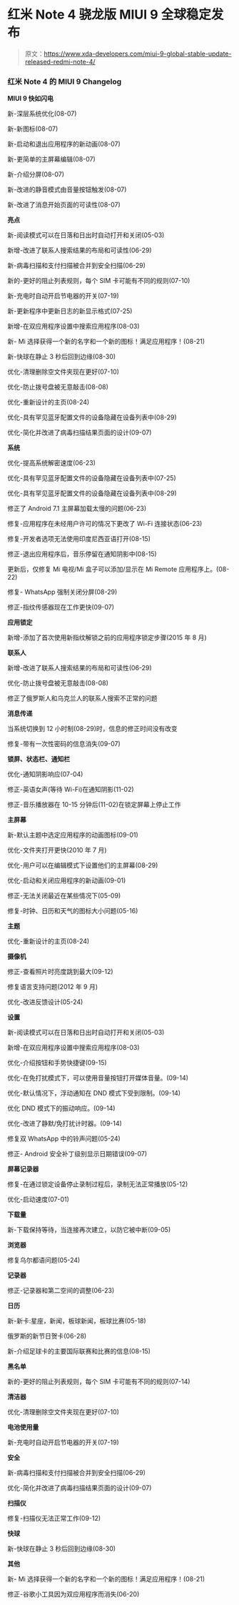 # 红米 Note 4 骁龙版 MIUI 9 全球稳定发布

> 原文：<https://www.xda-developers.com/miui-9-global-stable-update-released-redmi-note-4/>

### 红米 Note 4 的 MIUI 9 Changelog

**MIUI 9 快如闪电**

新-深层系统优化(08-07)

新-新图标(08-07)

新-启动和退出应用程序的新动画(08-07)

新-更简单的主屏幕编辑(08-07)

新-介绍分屏(08-07)

新-改进的静音模式由音量按钮触发(08-07)

新-改进了消息开始页面的可读性(08-07)

**亮点**

新-阅读模式可以在日落和日出时自动打开和关闭(05-03)

新增-改进了联系人搜索结果的布局和可读性(06-29)

新-病毒扫描和支付扫描被合并到安全扫描(06-29)

新的-更好的阻止列表规则，每个 SIM 卡可能有不同的规则(07-10)

新-充电时自动开启节电器的开关(07-19)

新-更新程序中更新日志的新显示格式(07-25)

新增-在双应用程序设置中搜索应用程序(08-03)

新- Mi 选择获得一个新的名字和一个新的图标！满足应用程序！(08-21)

新-快球在静止 3 秒后回到边缘(08-30)

优化-清理删除空文件夹现在更好(07-10)

优化-防止拨号盘被无意敲击(08-08)

优化-重新设计的主页(08-24)

优化-具有罕见蓝牙配置文件的设备隐藏在设备列表中(08-29)

优化-简化并改进了病毒扫描结果页面的设计(09-07)

**系统**

优化-提高系统解密速度(06-23)

优化-具有罕见蓝牙配置文件的设备隐藏在设备列表中(07-25)

优化-具有罕见蓝牙配置文件的设备隐藏在设备列表中(08-29)

修正了 Android 7.1 主屏幕加载太慢的问题(06-23)

修复-应用程序在未经用户许可的情况下更改了 Wi-Fi 连接状态(06-23)

修复-开发者选项无法使用印度尼西亚语打开(08-15)

修正-退出应用程序后，音乐停留在通知阴影中(08-15)

更新后，仅修复 Mi 电视/Mi 盒子可以添加/显示在 Mi Remote 应用程序上。(08-22)

修复- WhatsApp 强制关闭分屏(08-29)

修正-指纹传感器现在工作更快(09-07)

**应用锁定**

新增-添加了首次使用新指纹解锁之前的应用程序锁定步骤(2015 年 8 月)

**联系人**

新增-改进了联系人搜索结果的布局和可读性(06-29)

优化-防止拨号盘被无意敲击(08-08)

修正了俄罗斯人和乌克兰人的联系人搜索不正常的问题

**消息传递**

当系统切换到 12 小时制(08-29)时，信息的修正时间没有改变

修复-带有一次性密码的信息消失(09-07)

**锁屏、状态栏、通知栏**

优化-通知阴影响应(07-04)

修正-英语女声(等待 Wi-Fi)在通知阴影(11-02)

修正-音乐播放器在 10-15 分钟后(11-02)在锁定屏幕上停止工作

**主屏幕**

新-默认主题中选定应用程序的动画图标(09-01)

优化-文件夹打开更快(2010 年 7 月)

优化-用户可以在编辑模式下设置他们的主屏幕(08-29)

优化-启动和关闭应用程序的新动画(09-01)

修正-无法关闭最近在某些情况下(05-09)

修复-时钟、日历和天气的图标大小问题(05-16)

**主题**

优化-重新设计的主页(08-24)

**摄像机**

修正-查看照片时亮度跳到最大(09-12)

修复语言支持问题(2012 年 9 月)

优化-改进反馈设计(05-24)

**设置**

新-阅读模式可以在日落和日出时自动打开和关闭(05-03)

新增-在双应用程序设置中搜索应用程序(08-03)

优化-介绍按钮和手势快捷键(09-15)

优化-在免打扰模式下，可以使用音量按钮打开媒体音量。(09-14)

优化-默认情况下，浮动通知在 DND 模式下受到限制。(09-14)

优化 DND 模式下的振动响应。(09-14)

优化-改进了静默/免打扰计时器。(09-14)

修复双 WhatsApp 中的铃声问题(05-24)

修正- Android 安全补丁级别显示日期错误(09-07)

**屏幕记录器**

修复-在通过锁定设备停止录制过程后，录制无法正常播放(05-12)

优化-启动速度(07-01)

**下载量**

新-下载保持等待，当连接再次建立，以防它被中断(09-05)

**浏览器**

修复乌尔都语问题(05-24)

**记录器**

修正-记录器和第二空间的调整(06-23)

**日历**

新-新卡:星座，新闻，板球新闻，板球比赛(05-18)

俄罗斯的新节日贺卡(06-28)

新-介绍足球卡的主要国际联赛和比赛的信息(08-15)

**黑名单**

新的-更好的阻止列表规则，每个 SIM 卡可能有不同的规则(07-14)

**清洁器**

优化-清理删除空文件夹现在更好(07-10)

**电池使用量**

新-充电时自动开启节电器的开关(07-19)

**安全**

新-病毒扫描和支付扫描被合并到安全扫描(06-29)

优化-简化并改进了病毒扫描结果页面的设计(09-07)

**扫描仪**

修复-扫描仪无法正常工作(09-12)

**快球**

新-快球在静止 3 秒后回到边缘(08-30)

**其他**

新- Mi 选择获得一个新的名字和一个新的图标！满足应用程序！(08-21)

修正-谷歌小工具因为双应用程序而消失(06-20)